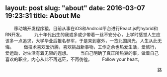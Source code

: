 layout: post
slug: "about"
date: 2016-03-07 19:23:31
title: About Me 
---
　　移动端开发程序猿，目前从事在iOS和Android平台进行React.js的hybrid和RN开发。
　　九十年代出生的我或多或少带着一丝不安分心，上学时感觉人生应该多一点追求，大学毕业后报名参军，于是来到塞外，一览北国风光，人生从此无悔。
　　做技术喜欢爱折腾，喜欢挑战新事物，工作之余也热爱生活，爱旅行，爱运动，对生活有着无限的遐想。
　　当自己明确了真正所热衷的事，做着自己喜欢的职业，内心从此不再迷茫，不再彷徨。
　　Follow your heart。
<p style="text-align: right;"><span></span>路</p>

